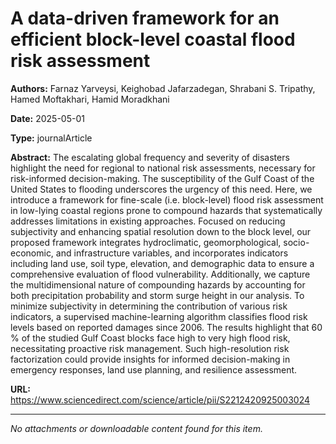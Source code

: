 # A data-driven framework for an efficient block-level coastal flood risk assessment

**Authors:** Farnaz Yarveysi, Keighobad Jafarzadegan, Shrabani S. Tripathy, Hamed Moftakhari, Hamid Moradkhani

**Date:** 2025-05-01

**Type:** journalArticle

**Abstract:**
The escalating global frequency and severity of disasters highlight the need for regional to national risk assessments, necessary for risk-informed decision-making. The susceptibility of the Gulf Coast of the United States to flooding underscores the urgency of this need. Here, we introduce a framework for fine-scale (i.e. block-level) flood risk assessment in low-lying coastal regions prone to compound hazards that systematically addresses limitations in existing approaches. Focused on reducing subjectivity and enhancing spatial resolution down to the block level, our proposed framework integrates hydroclimatic, geomorphological, socio-economic, and infrastructure variables, and incorporates indicators including land use, soil type, elevation, and demographic data to ensure a comprehensive evaluation of flood vulnerability. Additionally, we capture the multidimensional nature of compounding hazards by accounting for both precipitation probability and storm surge height in our analysis. To minimize subjectivity in determining the contribution of various risk indicators, a supervised machine-learning algorithm classifies flood risk levels based on reported damages since 2006. The results highlight that 60 % of the studied Gulf Coast blocks face high to very high flood risk, necessitating proactive risk management. Such high-resolution risk factorization could provide insights for informed decision-making in emergency responses, land use planning, and resilience assessment.

**URL:** https://www.sciencedirect.com/science/article/pii/S2212420925003024

---



*No attachments or downloadable content found for this item.*

